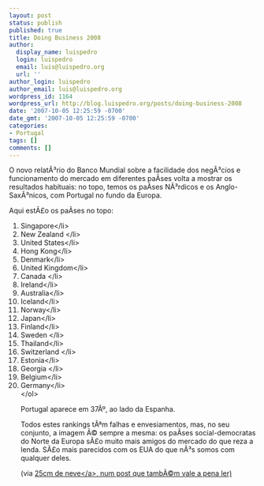 ```yaml
---
layout: post
status: publish
published: true
title: Doing Business 2008
author:
  display_name: luispedro
  login: luispedro
  email: luis@luispedro.org
  url: ''
author_login: luispedro
author_email: luis@luispedro.org
wordpress_id: 1164
wordpress_url: http://blog.luispedro.org/posts/doing-business-2008
date: '2007-10-05 12:25:59 -0700'
date_gmt: '2007-10-05 12:25:59 -0700'
categories:
- Portugal
tags: []
comments: []
---
```

<p>O novo relat&Atilde;&sup3;rio do Banco Mundial sobre a facilidade dos neg&Atilde;&sup3;cios e funcionamento do mercado em diferentes pa&Atilde;&shy;ses volta a mostrar os resultados habituais: no topo, temos os pa&Atilde;&shy;ses N&Atilde;&sup3;rdicos e os Anglo-Sax&Atilde;&sup3;nicos, com Portugal no fundo da Europa.</p>
<p>Aqui est&Atilde;&pound;o os pa&Atilde;&shy;ses no topo:</p>
<ol>
<li>Singapore<&#47;li>
<li>New Zealand <&#47;li>
<li>United States<&#47;li>
<li>Hong Kong<&#47;li>
<li>Denmark<&#47;li>
<li>United Kingdom<&#47;li>
<li>Canada <&#47;li>
<li>Ireland<&#47;li>
<li>Australia<&#47;li>
<li>Iceland<&#47;li>
<li>Norway<&#47;li>
<li>Japan<&#47;li>
<li>Finland<&#47;li>
<li>Sweden <&#47;li>
<li>Thailand<&#47;li>
<li>Switzerland <&#47;li>
<li>Estonia<&#47;li>
<li>Georgia <&#47;li>
<li>Belgium<&#47;li>
<li>Germany<&#47;li><br />
<&#47;ol></p>
<p>Portugal aparece em 37&Acirc;&ordm;, ao lado da Espanha.</p>
<p>Todos estes rankings t&Atilde;&ordf;m falhas e envesiamentos, mas, no seu conjunto, a imagem &Atilde;&copy; sempre a mesma: os pa&Atilde;&shy;ses social-democratas do Norte da Europa s&Atilde;&pound;o muito mais amigos do mercado do que reza a lenda. S&Atilde;&pound;o mais parecidos com os EUA do que n&Atilde;&sup3;s somos com qualquer deles.</p>
<p>(via <a href="http:&#47;&#47;25centimetrosdeneve.blogspot.com&#47;2007&#47;10&#47;doing-business-2008.html">25cm de neve<&#47;a>, num post que tamb&Atilde;&copy;m vale a pena ler)</p>
